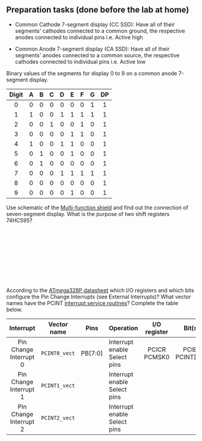 ## Preparation tasks (done before the lab at home)


   * Common Cathode 7-segment display (CC SSD): Have all of their segments' cathodes connected to a common ground, the respective anodes connected to individual pins i.e.  Active high
   
   * Common Anode 7-segment display (CA SSD): Have all of their segments' anodes connected to a common source, the respective cathodes connected to individual pins i.e.  Active low

Binary values of the segments for display 0 to 9 on a common anode 7-segment display.

   | **Digit** | **A** | **B** | **C** | **D** | **E** | **F** | **G** | **DP** |
   | :-: | :-: | :-: | :-: | :-: | :-: | :-: | :-: | :-: |
   | 0 | 0  | 0  | 0  | 0  | 0  | 0  | 1  | 1  |
   | 1 | 1  | 0  | 0  | 1  | 1  | 1  | 1  | 1  |
   | 2 | 0  | 0  | 1  | 0  | 0  | 1  | 0  | 1  |
   | 3 | 0  | 0  | 0  | 0  | 1  | 1  | 0  | 1  |
   | 4 | 1  | 0  | 0  | 1  | 1  | 0  | 0  | 1  |
   | 5 | 0  | 1  | 0  | 0  | 1  | 0  | 0  | 1  |
   | 6 | 0  | 1  | 0  | 0  | 0  | 0  | 0  | 1  |
   | 7 | 0  | 0  | 0  | 1  | 1  | 1  | 1  | 1  |
   | 8 | 0  | 0  | 0  | 0  | 0  | 0  | 0  | 1  |
   | 9 | 0  | 0  | 0  | 0  | 1  | 0  | 0  | 1  |


   Use schematic of the [Multi-function shield](../../Docs/arduino_shield.pdf) and find out the connection of seven-segment display. What is the purpose of two shift registers 74HC595?

&nbsp;

&nbsp;

&nbsp;

&nbsp;

&nbsp;


According to the [ATmega328P datasheet](https://www.microchip.com/wwwproducts/en/ATmega328p) which I/O registers and which bits configure the Pin Change Interrupts (see External Interrupts)? What vector names have the PCINT [interrupt service routines](https://www.nongnu.org/avr-libc/user-manual/group__avr__interrupts.html)? Complete the table below.

| **Interrupt** | **Vector name** | **Pins** | **Operation** | **I/O register** | **Bit(s)** |
| :-: | :-: | :-: | :-- | :-: | :-: |
| Pin Change Interrupt 0 | `PCINT0_vect` | PB[7:0] | Interrupt enable<br>Select pins | PCICR<br>PCMSK0 | PCIE0<br>PCINT[7:0] |
| Pin Change Interrupt 1 | `PCINT1_vect`|  | Interrupt enable<br>Select pins | <br> | <br> |
| Pin Change Interrupt 2 | `PCINT2_vect`|  | Interrupt enable<br>Select pins | <br> | <br> |